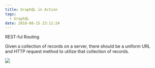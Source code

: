 ```yaml
---
title: GraphQL in Action
tags:
  - GraphQL
date: 2018-08-15 23:11:24
---
```


REST-ful Routing

Given a collection of records on a server, there should be a uniform URL and HTTP request method to utilize that collection of records.

![](http://sinacloud.net/woodysblog/img/restful-api.png)